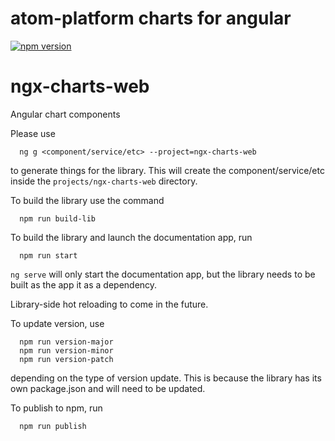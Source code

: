 # atom-platform charts for angular
[![npm version](https://badge.fury.io/js/%40atom-platform%2Fngx-charts-web.svg)](https://www.npmjs.com/package/@atom-platform/ngx-charts-web)

# ngx-charts-web

Angular chart components

Please use
```
  ng g <component/service/etc> --project=ngx-charts-web
```
to generate things for the library. This will create the component/service/etc inside the `projects/ngx-charts-web` directory.

To build the library use the command 
```
  npm run build-lib
```
To build the library and launch the documentation app, run
```
  npm run start
```
`ng serve` will only start the documentation app, but the library needs to be built as the app it as a dependency. 

Library-side hot reloading to come in the future.

To update version, use
```
  npm run version-major
  npm run version-minor
  npm run version-patch
```
depending on the type of version update. This is because the library has its own package.json and will need to be updated.

To publish to npm, run
```
  npm run publish
```



